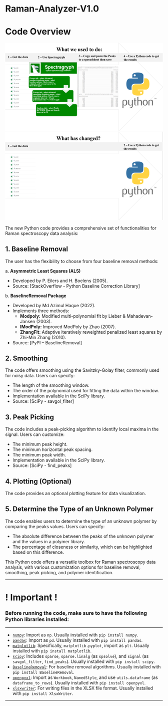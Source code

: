 # Raman-Analyzer-V1.0
# Code Overview
![Before Image](/ReadmeIMG/Before.png)
![After Image](/ReadmeIMG/After.png)


The new Python code provides a comprehensive set of functionalities for Raman spectroscopy data analysis:

## 1. Baseline Removal
The user has the flexibility to choose from four baseline removal methods:

a. **Asymmetric Least Squares (ALS)**
   - Developed by P. Eilers and H. Boelens (2005).
   - Source: [StackOverflow - Python Baseline Correction Library]

b. **BaselineRemoval Package**
   - Developed by Md Azimul Haque (2022).
   - Implements three methods:
     - **Modpoly:** Modified multi-polynomial fit by Lieber & Mahadevan-Jansen (2003).
     - **IModPoly:** Improved ModPoly by Zhao (2007).
     - **ZhangFit:** Adaptive iteratively reweighted penalized least squares by Zhi-Min Zhang (2010).
   - Source: [PyPI – BaselineRemoval]

## 2. Smoothing
The code offers smoothing using the Savitzky-Golay filter, commonly used for noisy data. Users can specify:
   - The length of the smoothing window.
   - The order of the polynomial used for fitting the data within the window.
   - Implementation available in the SciPy library.
   - Source: [SciPy - savgol_filter]

## 3. Peak Picking
The code includes a peak-picking algorithm to identify local maxima in the signal. Users can customize:
   - The minimum peak height.
   - The minimum horizontal peak spacing.
   - The minimum peak width.
   - Implementation available in the SciPy library.
   - Source: [SciPy - find_peaks]

## 4. Plotting (Optional)
The code provides an optional plotting feature for data visualization.

## 5. Determine the Type of an Unknown Polymer
The code enables users to determine the type of an unknown polymer by comparing the peaks values. Users can specify:
   - The absolute difference between the peaks of the unknown polymer and the values in a polymer library.
   - The percentage of closeness or similarity, which can be highlighted based on this difference.

This Python code offers a versatile toolbox for Raman spectroscopy data analysis, with various customization options for baseline removal, smoothing, peak picking, and polymer identification.

---
# **! Important !**
### **Before running the code, make sure to have the following Python libraries installed:**
---
- [`numpy`](https://pypi.org/project/numpy/): Import as `np`. Usually installed with `pip install numpy`.
- [`pandas`](https://pypi.org/project/pandas/): Import as `pd`. Usually installed with `pip install pandas`.
- [`matplotlib`](https://pypi.org/project/matplotlib/): Specifically, `matplotlib.pyplot`, import as `plt`. Usually installed with `pip install matplotlib`.
- [`scipy`](https://pypi.org/project/scipy/): Includes `sparse`, `sparse.linalg` (as `spsolve`), and `signal` (as `savgol_filter`, `find_peaks`). Usually installed with `pip install scipy`.
- [`BaselineRemoval`](https://pypi.org/project/BaselineRemoval/): For baseline removal algorithms. Usually installed with `pip install BaselineRemoval`.
- [`openpyxl`](https://pypi.org/project/openpyxl/): Import as `Workbook`, `NamedStyle`, and use `utils.dataframe` (as `dataframe_to_rows`). Usually installed with `pip install openpyxl`.
- [`xlsxwriter`](https://pypi.org/project/XlsxWriter/): For writing files in the XLSX file format. Usually installed with `pip install XlsxWriter`.

---
